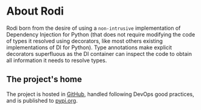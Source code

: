 # About Rodi

Rodi born from the desire of using a `non-intrusive` implementation of
Dependency Injection for Python (that does not require modifying the code of
types it resolved using decorators, like most others existing implementations
of DI for Python). Type annotations make explicit decorators superfluous as
the DI container can inspect the code to obtain all information it needs to
resolve types.

## The project's home

The project is hosted in [GitHub](https://github.com/Neoteroi/rodi),
handled following DevOps good practices, and is published to
[pypi.org](https://pypi.org/project/rodi/).
